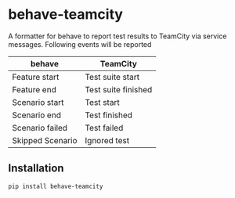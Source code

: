 # behave-teamcity
A formatter for behave to report test results to TeamCity via service messages.
Following events will be reported

| behave           | TeamCity            |
| ---              | ---                 |
| Feature start    | Test suite start    |
| Feature end      | Test suite finished |
| Scenario start   | Test start          |
| Scenario end     | Test finished       |
| Scenario failed  | Test failed         |
| Skipped Scenario | Ignored test        |   


## Installation
```bash
pip install behave-teamcity
````


